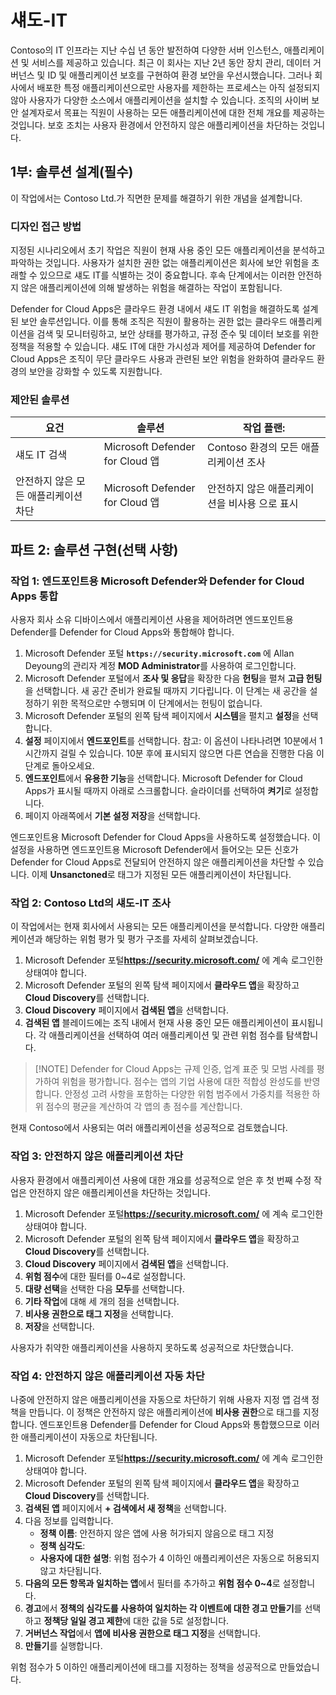 # 섀도-IT

Contoso의 IT 인프라는 지난 수십 년 동안 발전하여 다양한 서버 인스턴스, 애플리케이션 및 서비스를 제공하고 있습니다. 최근 이 회사는 지난 2년 동안 장치 관리, 데이터 거버넌스 및 ID 및 애플리케이션 보호를 구현하여 환경 보안을 우선시했습니다. 그러나 회사에서 배포한 특정 애플리케이션으로만 사용자를 제한하는 프로세스는 아직 설정되지 않아 사용자가 다양한 소스에서 애플리케이션을 설치할 수 있습니다. 조직의 사이버 보안 설계자로서 목표는 직원이 사용하는 모든 애플리케이션에 대한 전체 개요를 제공하는 것입니다. 보호 조치는 사용자 환경에서 안전하지 않은 애플리케이션을 차단하는 것입니다. 

## 1부: 솔루션 설계(필수)

이 작업에서는 Contoso Ltd.가 직면한 문제를 해결하기 위한 개념을 설계합니다.

### 디자인 접근 방법

지정된 시나리오에서 초기 작업은 직원이 현재 사용 중인 모든 애플리케이션을 분석하고 파악하는 것입니다. 사용자가 설치한 권한 없는 애플리케이션은 회사에 보안 위험을 초래할 수 있으므로 섀도 IT를 식별하는 것이 중요합니다. 후속 단계에서는 이러한 안전하지 않은 애플리케이션에 의해 발생하는 위험을 해결하는 작업이 포함됩니다.

Defender for Cloud Apps은 클라우드 환경 내에서 섀도 IT 위험을 해결하도록 설계된 보안 솔루션입니다. 이를 통해 조직은 직원이 활용하는 권한 없는 클라우드 애플리케이션을 검색 및 모니터링하고, 보안 상태를 평가하고, 규정 준수 및 데이터 보호를 위한 정책을 적용할 수 있습니다. 섀도 IT에 대한 가시성과 제어를 제공하여 Defender for Cloud Apps은 조직이 무단 클라우드 사용과 관련된 보안 위험을 완화하여 클라우드 환경의 보안을 강화할 수 있도록 지원합니다.

### 제안된 솔루션

|요건|솔루션|작업 플랜:|
|----|----|----|
|섀도 IT 검색|Microsoft Defender for Cloud 앱|Contoso 환경의 모든 애플리케이션 조사|
|안전하지 않은 모든 애플리케이션 차단|Microsoft Defender for Cloud 앱|안전하지 않은 애플리케이션을 비사용 으로 표시|

## 파트 2: 솔루션 구현(선택 사항)

### 작업 1: 엔드포인트용 Microsoft Defender와 Defender for Cloud Apps 통합

사용자 회사 소유 디바이스에서 애플리케이션 사용을 제어하려면 엔드포인트용 Defender를 Defender for Cloud Apps와 통합해야 합니다.

1. Microsoft Defender 포털 **`https://security.microsoft.com`** 에 Allan Deyoung의 관리자 계정 **MOD Administrator**를 사용하여 로그인합니다.
1. Microsoft Defender 포털에서 **조사 및 응답**을 확장한 다음 **헌팅**을 펼쳐 **고급 헌팅**을 선택합니다. 새 공간 준비가 완료될 때까지 기다립니다.  이 단계는 새 공간을 설정하기 위한 목적으로만 수행되며 이 단계에서는 헌팅이 없습니다.
1. Microsoft Defender 포털의 왼쪽 탐색 페이지에서 **시스템**을 펼치고 **설정**을 선택합니다.
1. **설정** 페이지에서 **엔드포인트**를 선택합니다. 참고: 이 옵션이 나타나려면 10분에서 1시간까지 걸릴 수 있습니다. 10분 후에 표시되지 않으면 다른 연습을 진행한 다음 이 단계로 돌아오세요.
1. **엔드포인트**에서 **유용한 기능**을 선택합니다. Microsoft Defender for Cloud Apps가 표시될 때까지 아래로 스크롤합니다.  슬라이더를 선택하여 **켜기**로 설정합니다.
1. 페이지 아래쪽에서 **기본 설정 저장**을 선택합니다.

엔드포인트용 Microsoft Defender for Cloud Apps을 사용하도록 설정했습니다. 이 설정을 사용하면 엔드포인트용 Microsoft Defender에서 들어오는 모든 신호가 Defender for Cloud Apps로 전달되어 안전하지 않은 애플리케이션을 차단할 수 있습니다. 이제 **Unsanctoned**로 태그가 지정된 모든 애플리케이션이 차단됩니다.

### 작업 2: Contoso Ltd의 섀도-IT 조사

이 작업에서는 현재 회사에서 사용되는 모든 애플리케이션을 분석합니다. 다양한 애플리케이션과 해당하는 위험 평가 및 평가 구조를 자세히 살펴보겠습니다.

1. Microsoft Defender 포털**https://security.microsoft.com/** 에 계속 로그인한 상태여야 합니다.
1. Microsoft Defender 포털의 왼쪽 탐색 페이지에서 **클라우드 앱**을 확장하고 **Cloud Discovery**를 선택합니다.
1. **Cloud Discovery** 페이지에서 **검색된 앱**을 선택합니다.
1. **검색된 앱** 블레이드에는 조직 내에서 현재 사용 중인 모든 애플리케이션이 표시됩니다. 각 애플리케이션을 선택하여 여러 애플리케이션 및 관련 위험 점수를 탐색합니다.

> [!NOTE] Defender for Cloud Apps는 규제 인증, 업계 표준 및 모범 사례를 평가하여 위험을 평가합니다. 점수는 앱의 기업 사용에 대한 적합성 완성도를 반영합니다. 안정성 고려 사항을 포함하는 다양한 위험 범주에서 가중치를 적용한 하위 점수의 평균을 계산하여 각 앱의 총 점수를 계산합니다.

현재 Contoso에서 사용되는 여러 애플리케이션을 성공적으로 검토했습니다.

### 작업 3: 안전하지 않은 애플리케이션 차단

사용자 환경에서 애플리케이션 사용에 대한 개요를 성공적으로 얻은 후 첫 번째 수정 작업은 안전하지 않은 애플리케이션을 차단하는 것입니다.

1. Microsoft Defender 포털**https://security.microsoft.com/** 에 계속 로그인한 상태여야 합니다.
1. Microsoft Defender 포털의 왼쪽 탐색 페이지에서 **클라우드 앱**을 확장하고 **Cloud Discovery**를 선택합니다.
1. **Cloud Discovery** 페이지에서 **검색된 앱**을 선택합니다.
1. **위험 점수**에 대한 필터를 0~4로 설정합니다.
1. **대량 선택**을 선택한 다음 **모두**를 선택합니다.
1. **기타 작업**에 대해 세 개의 점을 선택합니다.
1. **비사용 권한으로 태그 지정**을 선택합니다.
1. **저장**을 선택합니다.

사용자가 취약한 애플리케이션을 사용하지 못하도록 성공적으로 차단했습니다.

### 작업 4: 안전하지 않은 애플리케이션 자동 차단

나중에 안전하지 않은 애플리케이션을 자동으로 차단하기 위해 사용자 지정 앱 검색 정책을 만듭니다. 이 정책은 안전하지 않은 애플리케이션에 **비사용 권한**으로 태그를 지정합니다. 엔드포인트용 Defender를 Defender for Cloud Apps와 통합했으므로 이러한 애플리케이션이 자동으로 차단됩니다.

1. Microsoft Defender 포털**https://security.microsoft.com/** 에 계속 로그인한 상태여야 합니다.
1. Microsoft Defender 포털의 왼쪽 탐색 페이지에서 **클라우드 앱**을 확장하고 **Cloud Discovery**를 선택합니다.
1. **검색된 앱** 페이지에서 **+ 검색에서 새 정책**을 선택합니다.
1. 다음 정보를 입력합니다.
    - **정책 이름**: 안전하지 않은 앱에 사용 허가되지 않음으로 태그 지정
    - **정책 심각도**: 
    - **사용자에 대한 설명**: 위험 점수가 4 이하인 애플리케이션은 자동으로 허용되지 않고 차단됩니다.
1. **다음의 모든 항목과 일치하는 앱**에서 필터를 추가하고 **위험 점수 0~4**로 설정합니다.
1. **경고**에서 **정책의 심각도를 사용하여 일치하는 각 이벤트에 대한 경고 만들기**를 선택하고 **정책당 일일 경고 제한**에 대한 값을 5로 설정합니다.
1. **거버넌스 작업**에서 **앱에 비사용 권한으로 태그 지정**을 선택합니다.
1. **만들기**를 실행합니다.

위험 점수가 5 이하인 애플리케이션에 태그를 지정하는 정책을 성공적으로 만들었습니다.